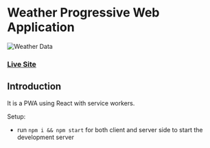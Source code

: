 # Weather Progressive Web Application
![Weather Data]()

### [Live Site]()

## Introduction
 It is a PWA using React with service workers.


Setup:
- run ```npm i && npm start``` for both client and server side to start the development server
